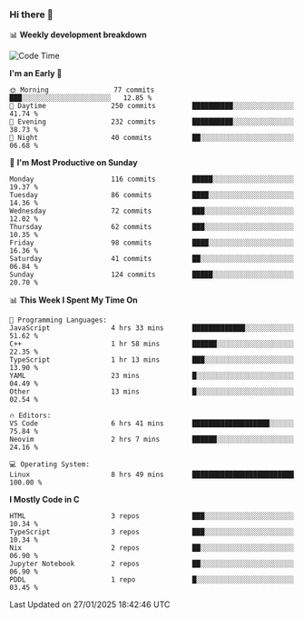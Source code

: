 ### Hi there 👋

📊 **Weekly development breakdown**
<!--START_SECTION:waka-->
![Code Time](http://img.shields.io/badge/Code%20Time-358%20hrs%2058%20mins-blue)

**I'm an Early 🐤** 

```text
🌞 Morning                77 commits          ███░░░░░░░░░░░░░░░░░░░░░░   12.85 % 
🌆 Daytime                250 commits         ██████████░░░░░░░░░░░░░░░   41.74 % 
🌃 Evening                232 commits         ██████████░░░░░░░░░░░░░░░   38.73 % 
🌙 Night                  40 commits          ██░░░░░░░░░░░░░░░░░░░░░░░   06.68 % 
```
📅 **I'm Most Productive on Sunday** 

```text
Monday                   116 commits         █████░░░░░░░░░░░░░░░░░░░░   19.37 % 
Tuesday                  86 commits          ████░░░░░░░░░░░░░░░░░░░░░   14.36 % 
Wednesday                72 commits          ███░░░░░░░░░░░░░░░░░░░░░░   12.02 % 
Thursday                 62 commits          ███░░░░░░░░░░░░░░░░░░░░░░   10.35 % 
Friday                   98 commits          ████░░░░░░░░░░░░░░░░░░░░░   16.36 % 
Saturday                 41 commits          ██░░░░░░░░░░░░░░░░░░░░░░░   06.84 % 
Sunday                   124 commits         █████░░░░░░░░░░░░░░░░░░░░   20.70 % 
```


📊 **This Week I Spent My Time On** 

```text
💬 Programming Languages: 
JavaScript               4 hrs 33 mins       █████████████░░░░░░░░░░░░   51.62 % 
C++                      1 hr 58 mins        ██████░░░░░░░░░░░░░░░░░░░   22.35 % 
TypeScript               1 hr 13 mins        ███░░░░░░░░░░░░░░░░░░░░░░   13.90 % 
YAML                     23 mins             █░░░░░░░░░░░░░░░░░░░░░░░░   04.49 % 
Other                    13 mins             █░░░░░░░░░░░░░░░░░░░░░░░░   02.54 % 

🔥 Editors: 
VS Code                  6 hrs 41 mins       ███████████████████░░░░░░   75.84 % 
Neovim                   2 hrs 7 mins        ██████░░░░░░░░░░░░░░░░░░░   24.16 % 

💻 Operating System: 
Linux                    8 hrs 49 mins       █████████████████████████   100.00 % 
```

**I Mostly Code in C** 

```text
HTML                     3 repos             ███░░░░░░░░░░░░░░░░░░░░░░   10.34 % 
TypeScript               3 repos             ███░░░░░░░░░░░░░░░░░░░░░░   10.34 % 
Nix                      2 repos             ██░░░░░░░░░░░░░░░░░░░░░░░   06.90 % 
Jupyter Notebook         2 repos             ██░░░░░░░░░░░░░░░░░░░░░░░   06.90 % 
PDDL                     1 repo              █░░░░░░░░░░░░░░░░░░░░░░░░   03.45 % 
```




 Last Updated on 27/01/2025 18:42:46 UTC
<!--END_SECTION:waka-->
<!--
**R-enanVieira/R-enanVieira** is a ✨ _special_ ✨ repository because its `README.md` (this file) appears on your GitHub profile.

Here are some ideas to get you started:

- 🔭 I’m currently working on ...
- 🌱 I’m currently learning ...
- 👯 I’m looking to collaborate on ...
- 🤔 I’m looking for help with ...
- 💬 Ask me about ...
- 📫 How to reach me: ...
- 😄 Pronouns: ...
- ⚡ Fun fact: ...
-->
